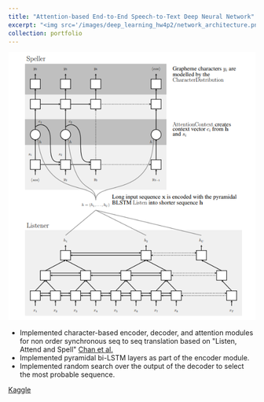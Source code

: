 ```yaml
---
title: "Attention-based End-to-End Speech-to-Text Deep Neural Network"
excerpt: "<img src='/images/deep_learning_hw4p2/network_architecture.png' height = '200' width='200'>"
collection: portfolio
---
```


<img src="/images/deep_learning_hw4p2/network_architecture.png">

* Implemented character-based encoder, decoder, and attention modules for non order synchronous seq to seq translation based on  "Listen, Attend and Spell" [Chan et al.](https://arxiv.org/abs/1508.01211 "paper") 
* Implemented pyramidal bi-LSTM layers as part of the encoder module.
* Implemented random search over the output of the decoder to select the most probable sequence.


[Kaggle](https://www.kaggle.com/siddharthghiya/competitions "Kaggle")

